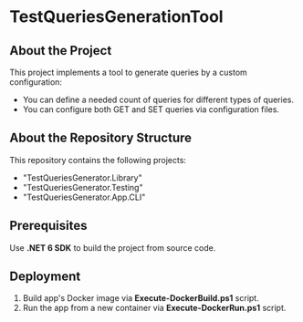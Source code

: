 # TestQueriesGenerationTool

## About the Project

This project implements a tool to generate queries by a custom configuration:

- You can define a needed count of queries for different types of queries.
- You can configure both GET and SET queries via configuration files.

## About the Repository Structure

This repository contains the following projects:

- "TestQueriesGenerator.Library"
- "TestQueriesGenerator.Testing"
- "TestQueriesGenerator.App.CLI"

## Prerequisites

Use **.NET 6 SDK** to build the project from source code.

## Deployment

1. Build app's Docker image via **Execute-DockerBuild.ps1** script.
2. Run the app from a new container via **Execute-DockerRun.ps1** script.
